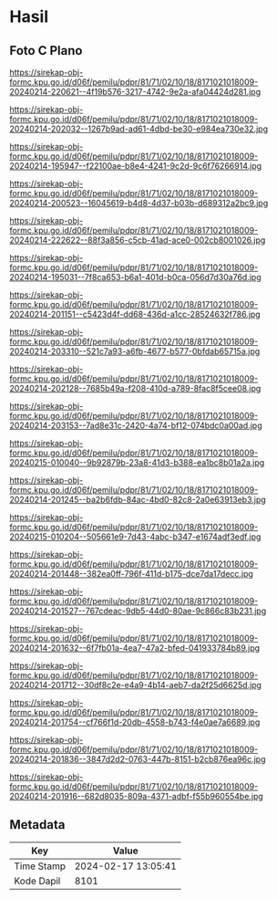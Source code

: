 # Hasil

## Foto C Plano

https://sirekap-obj-formc.kpu.go.id/d06f/pemilu/pdpr/81/71/02/10/18/8171021018009-20240214-220621--4f19b576-3217-4742-9e2a-afa04424d281.jpg

https://sirekap-obj-formc.kpu.go.id/d06f/pemilu/pdpr/81/71/02/10/18/8171021018009-20240214-202032--1267b9ad-ad61-4dbd-be30-e984ea730e32.jpg

https://sirekap-obj-formc.kpu.go.id/d06f/pemilu/pdpr/81/71/02/10/18/8171021018009-20240214-195947--f22100ae-b8e4-4241-9c2d-9c6f76266914.jpg

https://sirekap-obj-formc.kpu.go.id/d06f/pemilu/pdpr/81/71/02/10/18/8171021018009-20240214-200523--16045619-b4d8-4d37-b03b-d689312a2bc9.jpg

https://sirekap-obj-formc.kpu.go.id/d06f/pemilu/pdpr/81/71/02/10/18/8171021018009-20240214-222622--88f3a856-c5cb-41ad-ace0-002cb8001026.jpg

https://sirekap-obj-formc.kpu.go.id/d06f/pemilu/pdpr/81/71/02/10/18/8171021018009-20240214-195031--7f8ca653-b6a1-401d-b0ca-056d7d30a76d.jpg

https://sirekap-obj-formc.kpu.go.id/d06f/pemilu/pdpr/81/71/02/10/18/8171021018009-20240214-201151--c5423d4f-dd68-436d-a1cc-28524632f786.jpg

https://sirekap-obj-formc.kpu.go.id/d06f/pemilu/pdpr/81/71/02/10/18/8171021018009-20240214-203310--521c7a93-a6fb-4677-b577-0bfdab65715a.jpg

https://sirekap-obj-formc.kpu.go.id/d06f/pemilu/pdpr/81/71/02/10/18/8171021018009-20240214-202128--7685b49a-f208-410d-a789-8fac8f5cee08.jpg

https://sirekap-obj-formc.kpu.go.id/d06f/pemilu/pdpr/81/71/02/10/18/8171021018009-20240214-203153--7ad8e31c-2420-4a74-bf12-074bdc0a00ad.jpg

https://sirekap-obj-formc.kpu.go.id/d06f/pemilu/pdpr/81/71/02/10/18/8171021018009-20240215-010040--9b92879b-23a8-41d3-b388-ea1bc8b01a2a.jpg

https://sirekap-obj-formc.kpu.go.id/d06f/pemilu/pdpr/81/71/02/10/18/8171021018009-20240214-201245--ba2b6fdb-84ac-4bd0-82c8-2a0e63913eb3.jpg

https://sirekap-obj-formc.kpu.go.id/d06f/pemilu/pdpr/81/71/02/10/18/8171021018009-20240215-010204--505661e9-7d43-4abc-b347-e1674adf3edf.jpg

https://sirekap-obj-formc.kpu.go.id/d06f/pemilu/pdpr/81/71/02/10/18/8171021018009-20240214-201448--382ea0ff-796f-411d-b175-dce7da17decc.jpg

https://sirekap-obj-formc.kpu.go.id/d06f/pemilu/pdpr/81/71/02/10/18/8171021018009-20240214-201527--767cdeac-9db5-44d0-80ae-9c866c83b231.jpg

https://sirekap-obj-formc.kpu.go.id/d06f/pemilu/pdpr/81/71/02/10/18/8171021018009-20240214-201632--6f7fb01a-4ea7-47a2-bfed-041933784b89.jpg

https://sirekap-obj-formc.kpu.go.id/d06f/pemilu/pdpr/81/71/02/10/18/8171021018009-20240214-201712--30df8c2e-e4a9-4b14-aeb7-da2f25d6625d.jpg

https://sirekap-obj-formc.kpu.go.id/d06f/pemilu/pdpr/81/71/02/10/18/8171021018009-20240214-201754--cf766f1d-20db-4558-b743-f4e0ae7a6689.jpg

https://sirekap-obj-formc.kpu.go.id/d06f/pemilu/pdpr/81/71/02/10/18/8171021018009-20240214-201836--3847d2d2-0763-447b-8151-b2cb876ea96c.jpg

https://sirekap-obj-formc.kpu.go.id/d06f/pemilu/pdpr/81/71/02/10/18/8171021018009-20240214-201916--682d8035-809a-4371-adbf-f55b960554be.jpg


## Metadata

| Key        | Value               |
| ---------- | ------------------- |
| Time Stamp | 2024-02-17 13:05:41 |
| Kode Dapil | 8101                |



